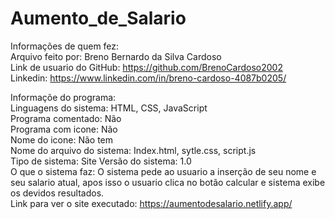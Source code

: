 # Aumento_de_Salario
Informações de quem fez:  
  Arquivo feito por: Breno Bernardo da Silva Cardoso  
  Link de usuario do GitHub: https://github.com/BrenoCardoso2002  
  Linkedin: https://www.linkedin.com/in/breno-cardoso-4087b0205/  

Informaçõe do programa:  
  Linguagens do sistema: HTML, CSS, JavaScript  
  Programa comentado: Não  
  Programa com icone: Não  
  Nome do icone: Não tem  
  Nome do arquivo do sistema: Index.html, sytle.css, script.js  
  Tipo de sistema: Site
  Versão do sistema: 1.0  
  O que o sistema faz: O sistema pede ao usuario a inserção de seu nome e seu salario atual, apos isso o usuario clica no botão calcular e sistema exibe os devidos resultados.  
  Link para ver o site executado: https://aumentodesalario.netlify.app/
